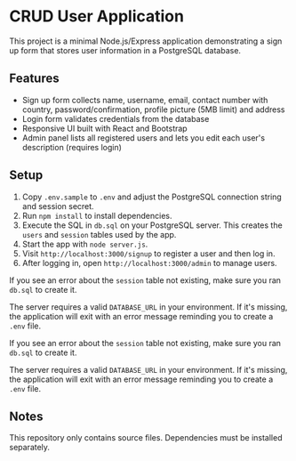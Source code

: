 # CRUD User Application

This project is a minimal Node.js/Express application demonstrating a sign up form that stores user information in a PostgreSQL database.

## Features
- Sign up form collects name, username, email, contact number with country, password/confirmation, profile picture (5MB limit) and address
- Login form validates credentials from the database
- Responsive UI built with React and Bootstrap
- Admin panel lists all registered users and lets you edit each user's description (requires login)

## Setup
1. Copy `.env.sample` to `.env` and adjust the PostgreSQL connection string and session secret.
2. Run `npm install` to install dependencies.
3. Execute the SQL in `db.sql` on your PostgreSQL server. This creates the `users` and `session` tables used by the app.
4. Start the app with `node server.js`.
5. Visit `http://localhost:3000/signup` to register a user and then log in.
6. After logging in, open `http://localhost:3000/admin` to manage users.

If you see an error about the `session` table not existing, make sure you ran `db.sql` to create it.

The server requires a valid `DATABASE_URL` in your environment. If it's missing, the application will exit with an error message reminding you to create a `.env` file.

If you see an error about the `session` table not existing, make sure you ran `db.sql` to create it.

The server requires a valid `DATABASE_URL` in your environment. If it's missing, the application will exit with an error message reminding you to create a `.env` file.

## Notes
This repository only contains source files. Dependencies must be installed separately.

